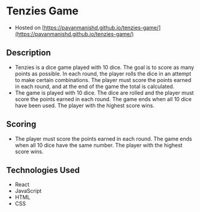 # Tenzies Game

- Hosted on [https://pavanmanishd.github.io/tenzies-game/](https://pavanmanishd.github.io/tenzies-game/)

## Description

- Tenzies is a dice game played with 10 dice. The goal is to score as many points as possible. In each round, the player rolls the dice in an attempt to make certain combinations. The player must score the points earned in each round, and at the end of the game the total is calculated.
- The game is played with 10 dice. The dice are rolled and the player must score the points earned in each round. The game ends when all 10 dice have been used. The player with the highest score wins.

## Scoring

- The player must score the points earned in each round. The game ends when all 10 dice have the same number. The player with the highest score wins.

## Technologies Used

- React
- JavaScript
- HTML
- CSS
